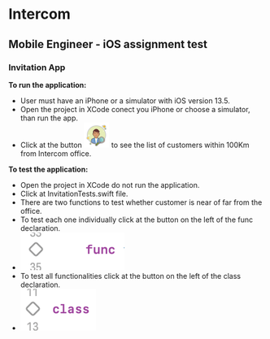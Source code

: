 # Intercom
## Mobile Engineer - iOS assignment test

### Invitation App

**To run the application:**

- User must have an iPhone or a simulator with iOS version 13.5.
- Open the project in XCode conect you iPhone or choose a simulator, than run the app.
- Click at the button  ![](images/find_customer.png) to see the list of customers within 100Km from Intercom office.

**To test the application:**

- Open the project in XCode do not run the application.
- Click at InvitationTests.swift file.
- There are two functions to test whether customer is near of far from the office.
- To test each one individually click at the button on the left of the func declaration. 
- ![](images/button_func.png)
- To test all functionalities click at the button on the left of the class declaration. 
- ![](images/button_class.png)
